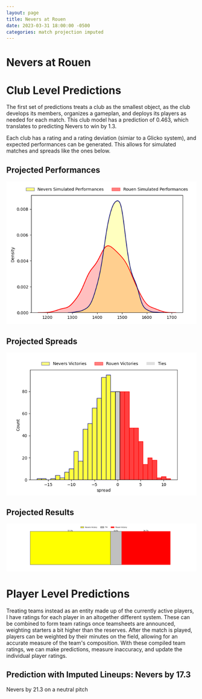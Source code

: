 ```yaml
---  
layout: page  
title: Nevers at Rouen  
date: 2023-03-31 18:00:00 -0500  
categories: match projection imputed  
---
```

# Nevers at Rouen

# Club Level Predictions


The first set of predictions treats a club as the smallest object, as the club develops its members, organizes a gameplan, and deploys its players as needed for each match. This club model has a prediction of 0.463, which translates to predicting Nevers to win by 1.3.

Each club has a rating and a rating deviation (simiar to a Glicko system), and expected performances can be generated. This allows for simulated matches and spreads like the ones below.
## Projected Performances


![Projected Performances](plots/performances_2023-03-31-Rouen-Nevers.png)
## Projected Spreads


![Projected Spreads](plots/spreads_2023-03-31-Rouen-Nevers.png)
## Projected Results


![Projected Results](plots/resultbar_2023-03-31-Rouen-Nevers.png)
# Player Level Predictions


Treating teams instead as an entity made up of the currently active players, I have ratings for each player in an altogether different system. These can be combined to form team ratings once teamsheets are announced, weighting starters a bit higher than the reserves. After the match is played, players can be weighted by their minutes on the field, allowing for an accurate measure of the team's composition. With these compiled team ratings, we can make predictions, measure inaccuracy, and update the individual player ratings.
## Prediction with Imputed Lineups: Nevers by 17.3


Nevers by 21.3 on a neutral pitch

